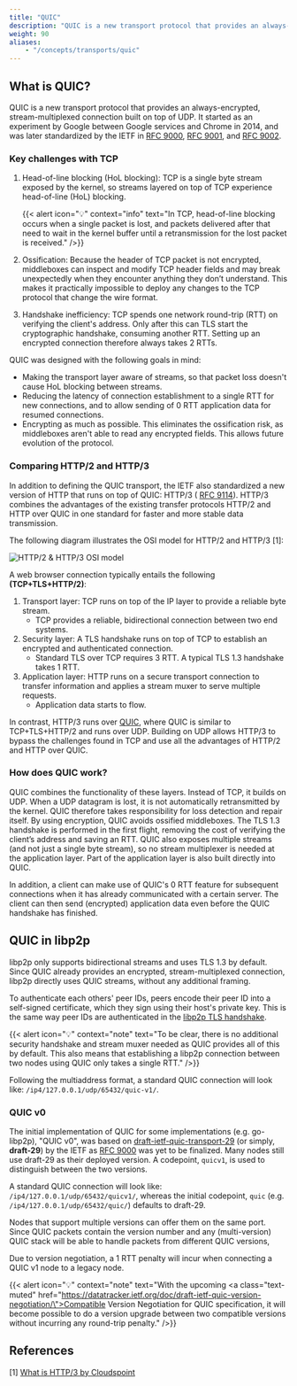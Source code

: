 ```yaml
---
title: "QUIC"
description: "QUIC is a new transport protocol that provides an always-encrypted, stream-multiplexed connection built on top of UDP. Learn about QUIC and how it is used in libp2p."
weight: 90
aliases:
    - "/concepts/transports/quic"
---
```


## What is QUIC?

QUIC is a new transport protocol that provides an always-encrypted, stream-multiplexed
connection built on top of UDP. It started as an experiment by Google between Google
services and Chrome in 2014, and was later standardized by the IETF in
[RFC 9000](https://datatracker.ietf.org/doc/html/rfc9000),
[RFC 9001](https://datatracker.ietf.org/doc/html/rfc9001), and
[RFC 9002](https://datatracker.ietf.org/doc/html/rfc9002).

### Key challenges with TCP

1. Head-of-line blocking (HoL blocking): TCP is a single byte stream exposed by the
   kernel, so streams layered on top of TCP experience head-of-line (HoL) blocking.

   {{< alert icon="💡" context="info" text="In TCP, head-of-line blocking occurs when a single packet is lost, and packets delivered after that need to wait in the kernel buffer until a retransmission for the lost packet is received." />}}

2. Ossification: Because the header of TCP packet is not encrypted, middleboxes can
   inspect and modify TCP header fields and may break unexpectedly when they encounter
   anything they don’t understand. This makes it practically impossible to deploy any
   changes to the TCP protocol that change the wire format.

3. Handshake inefficiency: TCP spends one network round-trip (RTT) on verifying the
   client's address. Only after this can TLS start the cryptographic handshake, consuming
   another RTT. Setting up an encrypted connection therefore always takes 2 RTTs.

QUIC was designed with the following goals in mind:

- Making the transport layer aware of streams, so that packet loss doesn't cause HoL blocking
  between streams.
- Reducing the latency of connection establishment to a single RTT for new connections, and to
  allow sending of 0 RTT application data for resumed connections.
- Encrypting as much as possible. This eliminates the ossification risk, as middleboxes aren't
  able to read any encrypted fields. This allows future evolution of the protocol.

### Comparing HTTP/2 and HTTP/3

In addition to defining the QUIC transport, the IETF also standardized a new version of HTTP that runs on top of QUIC: HTTP/3 (
[RFC 9114](https://datatracker.ietf.org/doc/html/rfc9114)). HTTP/3 combines the advantages
of the existing transfer protocols HTTP/2 and HTTP over QUIC in one standard for faster and
more stable data transmission.

The following diagram illustrates the OSI model for HTTP/2 and HTTP/3 [1]:

![HTTP/2 & HTTP/3 OSI model](https://cloudspoint.xyz/wp-content/uploads/2022/03/http3.png)

A web browser connection typically entails the following **(TCP+TLS+HTTP/2)**:

1. Transport layer: TCP runs on top of the IP layer to provide a reliable
   byte stream.
   - TCP provides a reliable, bidirectional connection between two end systems.
2. Security layer: A TLS handshake runs on top of TCP to
   establish an encrypted and authenticated connection.
   - Standard TLS over TCP requires 3 RTT. A typical TLS 1.3 handshake takes 1 RTT.
3. Application layer: HTTP runs on a secure transport connection to transfer
   information and applies a stream muxer to serve multiple requests.
   - Application data starts to flow.

In contrast, HTTP/3 runs over [QUIC](#what-is-quic), where QUIC is similar to
TCP+TLS+HTTP/2 and runs over UDP. Building on UDP allows HTTP/3 to bypass the challenges
found in TCP and use all the advantages of HTTP/2 and HTTP over QUIC.

### How does QUIC work?

QUIC combines the functionality of these layers. Instead of TCP, it builds on UDP.
When a UDP datagram is lost, it is not automatically retransmitted by the kernel.
QUIC therefore takes responsibility for loss detection and repair itself. By using
encryption, QUIC avoids ossified middleboxes. The TLS 1.3 handshake is performed in
the first flight, removing the cost of verifying the client’s address and saving an
RTT. QUIC also exposes multiple streams (and not just a single byte stream), so
no stream multiplexer is needed at the application layer. Part of the application
layer is also built directly into QUIC.

In addition, a client can make use of QUIC's 0 RTT feature for subsequent connections
when it has already communicated with a certain server. The client can then send
(encrypted) application data even before the QUIC handshake has finished.

## QUIC in libp2p

libp2p only supports bidirectional streams and uses TLS 1.3 by default.
Since QUIC already provides an encrypted, stream-multiplexed connection,
libp2p directly uses QUIC streams, without any additional framing.

To authenticate each others' peer IDs, peers encode their peer ID into a self-signed
certificate, which they sign using their host's private key. This is the same way peer
IDs are authenticated in the
[libp2p TLS handshake](https://github.com/libp2p/specs/blob/master/tls/tls.md).

{{< alert icon="💡" context="note" text="To be clear, there is no additional security handshake and stream muxer needed as QUIC provides all of this by default. This also means that establishing a libp2p connection between two nodes using QUIC only takes a single RTT." />}}

Following the multiaddress format, a standard QUIC connection will
look like: `/ip4/127.0.0.1/udp/65432/quic-v1/`.

### QUIC v0

The initial implementation of QUIC for some implementations (e.g. go-libp2p),
"QUIC v0", was based on
[draft-ietf-quic-transport-29](https://datatracker.ietf.org/doc/html/draft-ietf-quic-transport-29)
(or simply, **draft-29**) by the IETF as [RFC 9000](https://datatracker.ietf.org/doc/html/rfc9000)
was yet to be finalized. Many nodes still use draft-29 as their deployed version. A codepoint, `quicv1`,
is used to distinguish between the two versions.

A standard QUIC connection will look like: `/ip4/127.0.0.1/udp/65432/quicv1/`, whereas the initial
codepoint, `quic` (e.g. `/ip4/127.0.0.1/udp/65432/quic/`) defaults to draft-29.

Nodes that support multiple versions can offer them on the same port.
Since QUIC packets contain the version number and any (multi-version)
QUIC stack will be able to handle packets from different QUIC versions,

Due to version negotiation, a 1 RTT penalty will incur when connecting a QUIC v1 node to a
legacy node.

{{< alert icon="💡" context="note" text="With the upcoming <a class=\"text-muted\" href=\"https://datatracker.ietf.org/doc/draft-ietf-quic-version-negotiation/\">Compatible Version Negotiation for QUIC</a> specification, it will become possible to do a version upgrade between two compatible versions without incurring any round-trip penalty." />}}

## References

[1] [What is HTTP/3 by Cloudspoint](https://cloudspoint.xyz/what-is-http3/)
